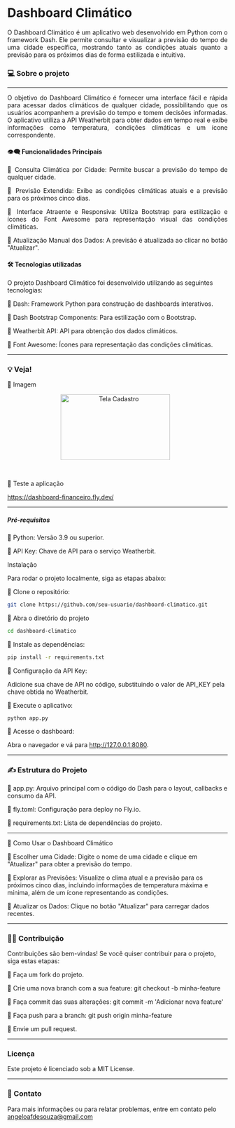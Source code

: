 # Dashboard Climático

<div align="justify"> O Dashboard Climático é um aplicativo web desenvolvido em Python com o framework Dash. Ele permite consultar e visualizar a previsão do tempo de uma cidade específica, mostrando tanto as condições atuais quanto a previsão para os próximos dias de forma estilizada e intuitiva.</div>

### 💻 Sobre o projeto
---

<div align="justify"> O objetivo do Dashboard Climático é fornecer uma interface fácil e rápida para acessar dados climáticos de qualquer cidade, possibilitando que os usuários acompanhem a previsão do tempo e tomem decisões informadas. O aplicativo utiliza a API Weatherbit para obter dados em tempo real e exibe informações como temperatura, condições climáticas e um ícone correspondente.

#### 👁️‍🗨️ Funcionalidades Principais

🔹 Consulta Climática por Cidade: Permite buscar a previsão do tempo de qualquer cidade.

🔹 Previsão Extendida: Exibe as condições climáticas atuais e a previsão para os próximos cinco dias.

🔹 Interface Atraente e Responsiva: Utiliza Bootstrap para estilização e ícones do Font Awesome para representação visual das condições climáticas.

🔹 Atualização Manual dos Dados: A previsão é atualizada ao clicar no botão "Atualizar".

</div>

#### 🛠 Tecnologias utilizadas

O projeto Dashboard Climático foi desenvolvido utilizando as seguintes tecnologias:

🔹 Dash: Framework Python para construção de dashboards interativos.

🔹 Dash Bootstrap Components: Para estilização com o Bootstrap.

🔹 Weatherbit API: API para obtenção dos dados climáticos.

🔹 Font Awesome: Ícones para representação das condições climáticas.

---

### 💡 Veja!




🔹 Imagem

<p align="center">
  <a href="https://github.com/user-attachments/assets/ed185ea6-ca23-4dfa-a44f-1896f2aa2104">
    <img src="https://github.com/user-attachments/assets/ed185ea6-ca23-4dfa-a44f-1896f2aa2104" width="250" height="150" alt="Tela Cadastro" style="margin-right: 10px;">
  </a>
</p>
<br>

🔹 Teste a aplicação

https://dashboard-financeiro.fly.dev/

---

##### Pré-requisitos

🔹 Python: Versão 3.9 ou superior.

🔹 API Key: Chave de API para o serviço Weatherbit.

Instalação

Para rodar o projeto localmente, siga as etapas abaixo:

🔹 Clone o repositório:

  ```bash
git clone https://github.com/seu-usuario/dashboard-climatico.git
```
🔹 Abra o diretório do projeto

```bash
cd dashboard-climatico
```
🔹 Instale as dependências:

```bash
pip install -r requirements.txt
```

🔹 Configuração da API Key:

Adicione sua chave de API no código, substituindo o valor de API_KEY pela chave obtida no Weatherbit.

🔹 Execute o aplicativo:

  ```bash
python app.py
```

🔹 Acesse o dashboard:

Abra o navegador e vá para http://127.0.0.1:8080.

---


### ✍️ Estrutura do Projeto

🔹 app.py: Arquivo principal com o código do Dash para o layout, callbacks e consumo da API.

🔹 fly.toml: Configuração para deploy no Fly.io.

🔹 requirements.txt: Lista de dependências do projeto.

---

🌟 Como Usar o Dashboard Climático

🔹 Escolher uma Cidade: Digite o nome de uma cidade e clique em "Atualizar" para obter a previsão do tempo.

🔹 Explorar as Previsões: Visualize o clima atual e a previsão para os próximos cinco dias, incluindo informações de temperatura máxima e mínima, além de um ícone representando as condições.

🔹 Atualizar os Dados: Clique no botão "Atualizar" para carregar dados recentes.

---
###  🤝🏻 Contribuição

Contribuições são bem-vindas! Se você quiser contribuir para o projeto, siga estas etapas:

🔹 Faça um fork do projeto.

🔹 Crie uma nova branch com a sua feature: git checkout -b minha-feature

🔹 Faça commit das suas alterações: git commit -m 'Adicionar nova feature'

🔹 Faça push para a branch: git push origin minha-feature

🔹 Envie um pull request.

---
### Licença

Este projeto é licenciado sob a MIT License.

---
### 📧 Contato
Para mais informações ou para relatar problemas, entre em contato pelo angeloafdesouza@gmail.com










